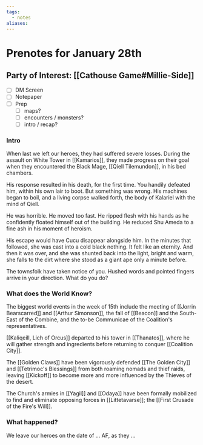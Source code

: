 ```yaml
---
tags:
  - notes
aliases:
---
```


# Prenotes for January 28th
## Party of Interest: [[Cathouse Game#Millie-Side]]
- [ ] DM Screen
- [ ] Notepaper
- [ ] Prep
	- [ ] maps?
	- [ ] encounters / monsters?
	- [ ] intro / recap?

### Intro

When last we left our heroes, they had suffered severe losses. During the assault on White Tower in [[Kamarios]], they made progress on their goal when they encountered the Black Mage, [[Qiell Tilemundon]], in his bed chambers. 

His response resulted in his death, for the first time. You handily defeated him, within his own lair to boot. But something was wrong. His machines began to boil, and a living corpse walked forth, the body of Kalariel with the mind of Qiell. 

He was horrible. He moved too fast. He ripped flesh with his hands as he confidently floated himself out of the building. He reduced Shu Ameda to a fine ash in his moment of heroism. 

His escape would have Cucu disappear alongside him. In the minutes that followed, she was cast into a cold black nothing. It felt like an eternity. And then it was over, and she was shunted back into the light, bright and warm, she falls to the dirt where she stood as a giant ape only a minute before.

The townsfolk have taken notice of you. Hushed words and pointed fingers arrive in your direction. What do you do?

### What does the World Know?
The biggest world events in the week of 15th include the meeting of [[Jorrin Bearscarred]] and [[Arthur Simonson]], the fall of [[Beacon]] and the South-East of the Combine, and the to-be Communicae of the Coalition's representatives.

[[Kaliqeill, Lich of Orcus]] departed to his tower in [[Thanatos]], where he will gather strength and ingredients before returning to conquer [[Coalition City]].

The [[Golden Claws]] have been vigorously defended [[The Golden City]] and [[Tetrimoc's Blessings]] from both roaming nomads and thief raids, leaving [[Kickoff]] to become more and more influenced by the Thieves of the desert.

The Church's armies in [[Yagil]] and [[Odaya]] have been formally mobilized to find and eliminate opposing forces in [[Littetavarse]]; the [[First Crusade of the Fire's Will]].

### What happened?


We leave our heroes on the date of ... AF, as they ...